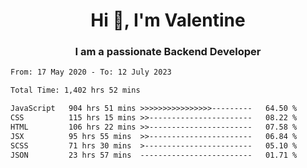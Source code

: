 <h1 align="center">Hi 👋, I'm Valentine</h1>
<h3 align="center">I am a passionate Backend Developer</h3>
<!--START_SECTION:waka-->

```txt
From: 17 May 2020 - To: 12 July 2023

Total Time: 1,402 hrs 52 mins

JavaScript   904 hrs 51 mins >>>>>>>>>>>>>>>>---------   64.50 %
CSS          115 hrs 15 mins >>-----------------------   08.22 %
HTML         106 hrs 22 mins >>-----------------------   07.58 %
JSX          95 hrs 55 mins  >>-----------------------   06.84 %
SCSS         71 hrs 30 mins  >------------------------   05.10 %
JSON         23 hrs 57 mins  -------------------------   01.71 %
```

<!--END_SECTION:waka-->
